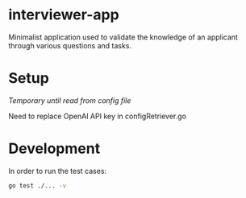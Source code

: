 # interviewer-app
Minimalist application used to validate the knowledge of an applicant through various questions and tasks.

# Setup
_Temporary until read from config file_

Need to replace OpenAI API key in configRetriever.go

# Development
In order to run the test cases:
```bash
go test ./... -v
```

